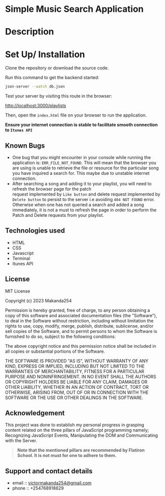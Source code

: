 # Simple Music Search Application

# Description

# Set Up/ Installation 

Clone the repository or download the source code.

Run this command to get the backend started:

```sh
json-server --watch db.json
```

Test your server by visiting this route in the browser:

[http://localhost:3000/playlists](http://localhost:3000/playlists)

Then, open the `index.html` file on your browser to run the application.

**Ensure your internet connection is stable to facilitate smooth connection to `Itunes API`**

## Known Bugs
- One bug that you might encounter in your console while running the application is: `ERR_FILE_NOT_FOUND`. 
  This will mean that the browser you are using is unable to retrieve the file or resource for the particular 
  song you have inquired a search for. This maybe due to unstable internet connection.
- After searching a song and adding it to your playlist, you will need to refresh the browser page for the patch  
  request implemented by `Like button` and delete request implemented by `Delete button` to persist to
  the server i.e avoiding `404 NOT FOUND` error. Otherwise when one has not queried a search and added a song immediately, it is not a must to refresh the page in order to perform the Patch and Delete requests from your playlist.

## Technologies used
- HTML
- CSS
- Javascript
- Terminal
- Itunes API

## License
MIT License

Copyright (c) 2023 Makanda254

Permission is hereby granted, free of charge, to any person obtaining a copy
of this software and associated documentation files (the "Software"), to deal
in the Software without restriction, including without limitation the rights
to use, copy, modify, merge, publish, distribute, sublicense, and/or sell
copies of the Software, and to permit persons to whom the Software is
furnished to do so, subject to the following conditions:

The above copyright notice and this permission notice shall be included in all
copies or substantial portions of the Software.

THE SOFTWARE IS PROVIDED "AS IS", WITHOUT WARRANTY OF ANY KIND, EXPRESS OR
IMPLIED, INCLUDING BUT NOT LIMITED TO THE WARRANTIES OF MERCHANTABILITY,
FITNESS FOR A PARTICULAR PURPOSE AND NONINFRINGEMENT. IN NO EVENT SHALL THE
AUTHORS OR COPYRIGHT HOLDERS BE LIABLE FOR ANY CLAIM, DAMAGES OR OTHER
LIABILITY, WHETHER IN AN ACTION OF CONTRACT, TORT OR OTHERWISE, ARISING FROM,
OUT OF OR IN CONNECTION WITH THE SOFTWARE OR THE USE OR OTHER DEALINGS IN THE
SOFTWARE.

## Acknowledgement
This project was done to establish my personal progress in grasping content related on the three pillars of JavaScript programming namely; Recognizing JavaScript Events, Manipulating the DOM and Communicating with the Server. 

 > **Note that the mentioned pillars are recommended by Flatiron School. 
     It is not must for one to adhere to them.**



## Support and contact details
- email :: victormakanda254@gmail.com
- phone :: +254768918629